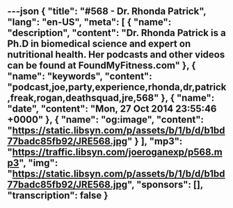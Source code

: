 ---json
{
  "title": "#568 - Dr. Rhonda Patrick",
  "lang": "en-US",
  "meta": [
    {
      "name": "description",
      "content": "Dr. Rhonda Patrick is a Ph.D in biomedical science and expert on nutritional health. Her podcasts and other videos can be found at FoundMyFitness.com"
    },
    {
      "name": "keywords",
      "content": "podcast,joe,party,experience,rhonda,dr,patrick,freak,rogan,deathsquad,jre,568"
    },
    {
      "name": "date",
      "content": "Mon, 27 Oct 2014 23:55:46 +0000"
    },
    {
      "name": "og:image",
      "content": "https://static.libsyn.com/p/assets/b/1/b/d/b1bd77badc85fb92/JRE568.jpg"
    }
  ],
  "mp3": "https://traffic.libsyn.com/joeroganexp/p568.mp3",
  "img": "https://static.libsyn.com/p/assets/b/1/b/d/b1bd77badc85fb92/JRE568.jpg",
  "sponsors": [],
  "transcription": false
}
---
<episode-header />

<timemark seconds="0" />

<transcribe-call-to-action />

<episode-footer />